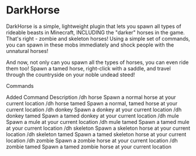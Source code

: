 DarkHorse
=========

DarkHorse is a simple, lightweight plugin that lets you spawn all types
of rideable beasts in Minecraft, INCLUDING the "darker" horses in the
game. That's right - zombie and skeleton horses! Using a simple set of
commands, you can spawn in these mobs immediately and shock people with
the unnatural horses!

And now, not only can you spawn all the types of horses, you can even
ride them too! Spawn a tamed horse, right-click with a saddle, and travel
through the countryside on your noble undead steed!



Commands

Added	                   Command	Description
/dh horse	               Spawn a normal horse at your current location
/dh horse tamed	         Spawn a normal, tamed horse at your current location
/dh donkey	             Spawn a donkey at your current location
/dh donkey tamed	       Spawn a tamed donkey at your current location
/dh mule               	 Spawn a mule at your current location
/dh mule tamed         	 Spawn a tamed mule at your current location
/dh skeleton	           Spawn a skeleton horse at your current location
/dh skeleton tamed    	 Spawn a tamed skeleton horse at your current location
/dh zombie	             Spawn a zombie horse at your current location
/dh zombie tamed	       Spawn a tamed zombie horse at your current location
